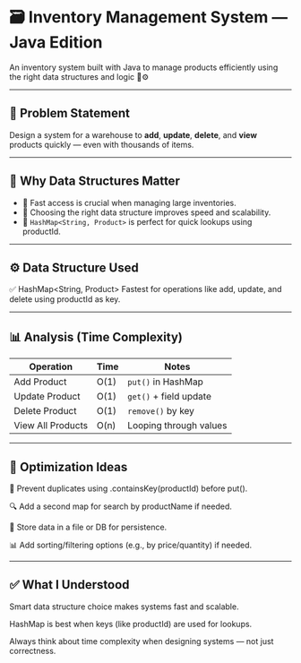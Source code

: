 # 🗃️ Inventory Management System — Java Edition

An inventory system built with Java to manage products efficiently using the right data structures and logic 💪⚙️

---

## 🎯 Problem Statement

Design a system for a warehouse to **add**, **update**, **delete**, and **view** products quickly — even with thousands of items.

---

## 🧠 Why Data Structures Matter

- 🔎 Fast access is crucial when managing large inventories.
- 🧱 Choosing the right data structure improves speed and scalability.
- 🧠 `HashMap<String, Product>` is perfect for quick lookups using productId.

---

## ⚙️ Data Structure Used

✅ HashMap<String, Product>
Fastest for operations like add, update, and delete using productId as key.

---
## 📊 Analysis (Time Complexity)

| Operation         | Time | Notes                  |
| ----------------- | ---- | ---------------------- |
| Add Product       | O(1) | `put()` in HashMap     |
| Update Product    | O(1) | `get()` + field update |
| Delete Product    | O(1) | `remove()` by key      |
| View All Products | O(n) | Looping through values |

---
## 🧪 Optimization Ideas

🔐 Prevent duplicates using .containsKey(productId) before put().

🔍 Add a second map for search by productName if needed.

💾 Store data in a file or DB for persistence.

📊 Add sorting/filtering options (e.g., by price/quantity) if needed.

---
## ✅ What I Understood
Smart data structure choice makes systems fast and scalable.

HashMap is best when keys (like productId) are used for lookups.

Always think about time complexity when designing systems — not just correctness.